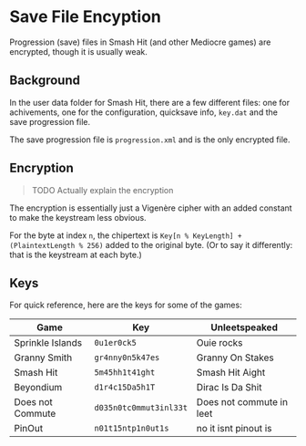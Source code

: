 # Save File Encyption

Progression (save) files in Smash Hit (and other Mediocre games) are encrypted, though it is usually weak.

## Background

In the user data folder for Smash Hit, there are a few different files: one for achivements, one for the configuration, quicksave info, `key.dat` and the save progression file.

The save progression file is `progression.xml` and is the only encrypted file.

## Encryption

> TODO Actually explain the encryption

The encryption is essentially just a Vigenère cipher with an added constant to make the keystream less obvious.

For the byte at index `n`, the chipertext is `Key[n % KeyLength] + (PlaintextLength % 256)` added to the original byte. (Or to say it differently: that is the keystream at each byte.)

## Keys

For quick reference, here are the keys for some of the games:

| Game | Key | Unleetspeaked |
| --- | --- | --- |
| Sprinkle Islands | `0u1er0ck5` | Ouie rocks |
| Granny Smith | `gr4nny0n5k47es` | Granny On Stakes |
| Smash Hit | `5m45hh1t41ght` | Smash Hit Aight |
| Beyondium | `d1r4c15Da5h1T` | Dirac Is Da Shit |
| Does not Commute | `d035n0tc0mmut3inl33t` | Does not commute in leet |
| PinOut | `n01t15ntp1n0ut1s` | no it isnt pinout is |
